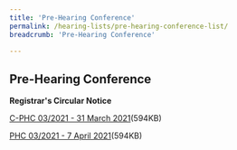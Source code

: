 ```yaml
---
title: 'Pre-Hearing Conference'
permalink: /hearing-lists/pre-hearing-conference-list/
breadcrumb: 'Pre-Hearing Conference'

---
```



Pre-Hearing Conference
---

**Registrar's Circular Notice**

[C-PHC 03/2021 - 31 March 2021](/files/C-Phc032021-31Mar2021.pdf)(594KB)

[PHC 03/2021 - 7 April 2021](/files/Phc032021-7Apr2021.pdf)(594KB)


